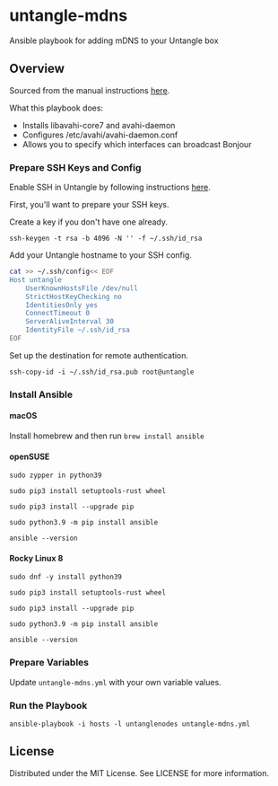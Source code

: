 # untangle-mdns

Ansible playbook for adding mDNS to your Untangle box

## Overview

Sourced from the manual instructions [here](https://forums.untangle.com/hacks/44147-mdns-external.html#post249705).

What this playbook does:

- Installs libavahi-core7 and avahi-daemon
- Configures /etc/avahi/avahi-daemon.conf
- Allows you to specify which interfaces can broadcast Bonjour

### Prepare SSH Keys and Config

Enable SSH in Untangle by following instructions [here](https://wiki.untangle.com/index.php/Enable_SSH).

First, you'll want to prepare your SSH keys.

Create a key if you don't have one already.

`ssh-keygen -t rsa -b 4096 -N '' -f ~/.ssh/id_rsa`

Add your Untangle hostname to your SSH config.

```sh
cat >> ~/.ssh/config<< EOF
Host untangle
    UserKnownHostsFile /dev/null
    StrictHostKeyChecking no
    IdentitiesOnly yes
    ConnectTimeout 0
    ServerAliveInterval 30
    IdentityFile ~/.ssh/id_rsa
EOF
```

Set up the destination for remote authentication.

`ssh-copy-id -i ~/.ssh/id_rsa.pub root@untangle`

### Install Ansible

#### macOS

Install homebrew and then run `brew install ansible`

#### openSUSE

`sudo zypper in python39`

`sudo pip3 install setuptools-rust wheel`

`sudo pip3 install --upgrade pip`

`sudo python3.9 -m pip install ansible`

`ansible --version`

#### Rocky Linux 8

`sudo dnf -y install python39`

`sudo pip3 install setuptools-rust wheel`

`sudo pip3 install --upgrade pip`

`sudo python3.9 -m pip install ansible`

`ansible --version`

### Prepare Variables

Update `untangle-mdns.yml` with your own variable values.

### Run the Playbook

`ansible-playbook -i hosts -l untanglenodes untangle-mdns.yml`

## License

Distributed under the MIT License. See LICENSE for more information.
